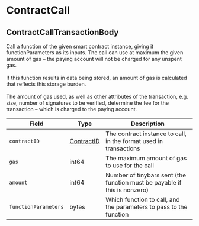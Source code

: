 # ContractCall

## **ContractCallTransactionBody**

Call a function of the given smart contract instance, giving it functionParameters as its inputs. The call can use at maximum the given amount of gas – the paying account will not be charged for any unspent gas. \
\
If this function results in data being stored, an amount of gas is calculated that reflects this storage burden. \
\
The amount of gas used, as well as other attributes of the transaction, e.g. size, number of signatures to be verified, determine the fee for the transaction – which is charged to the paying account.

| Field                | Type                                       | Description                                                               |
| -------------------- | ------------------------------------------ | ------------------------------------------------------------------------- |
| `contractID`         | [ContractID](../basic-types/contractid.md) | The contract instance to call, in the format used in transactions         |
| `gas`                | int64                                      | The maximum amount of gas to use for the call                             |
| `amount`             | int64                                      | Number of tinybars sent (the function must be payable if this is nonzero) |
| `functionParameters` | bytes                                      | Which function to call, and the parameters to pass to the function        |
